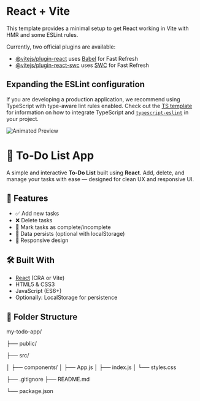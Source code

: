 
# React + Vite

This template provides a minimal setup to get React working in Vite with HMR and some ESLint rules.

Currently, two official plugins are available:

- [@vitejs/plugin-react](https://github.com/vitejs/vite-plugin-react/blob/main/packages/plugin-react) uses [Babel](https://babeljs.io/) for Fast Refresh
- [@vitejs/plugin-react-swc](https://github.com/vitejs/vite-plugin-react/blob/main/packages/plugin-react-swc) uses [SWC](https://swc.rs/) for Fast Refresh

## Expanding the ESLint configuration

If you are developing a production application, we recommend using TypeScript with type-aware lint rules enabled. Check out the [TS template](https://github.com/vitejs/vite/tree/main/packages/create-vite/template-react-ts) for information on how to integrate TypeScript and [`typescript-eslint`](https://typescript-eslint.io) in your project.

![Animated Preview](https://media.giphy.com/media/v1.Y2lkPTc5MGI3NjExMzRzazdqcTQzbnBjdGZubnhhdXgwYWRoYmNwbGZicGpldmc5OHhiOCZlcD12MV9naWZzX3NlYXJjaCZjdD1n/3o7aD2saalBwwftBIY/giphy.gif)


# 📝 To-Do List App

A simple and interactive **To-Do List** built using **React**. Add, delete, and manage your tasks with ease — designed for clean UX and responsive UI.

## 🚀 Features

- ✅ Add new tasks
- ❌ Delete tasks
- 📝 Mark tasks as complete/incomplete
- 💾 Data persists (optional with localStorage)
- 📱 Responsive design

## 🛠️ Built With

- [React](https://reactjs.org/) (CRA or Vite)
- HTML5 & CSS3
- JavaScript (ES6+)
- Optionally: LocalStorage for persistence


## 📂 Folder Structure 

my-todo-app/

├── public/

├── src/

│ ├── components/
│ ├── App.js
│ ├── index.js
│ └── styles.css

├── .gitignore
├── README.md

└── package.json


